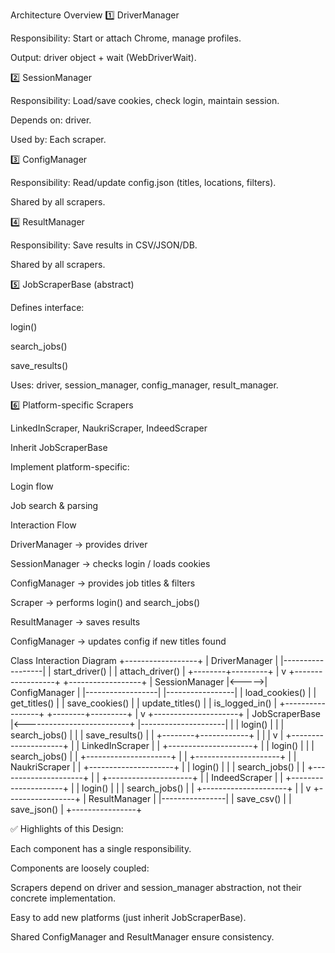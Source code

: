 Architecture Overview
1️⃣ DriverManager

Responsibility: Start or attach Chrome, manage profiles.

Output: driver object + wait (WebDriverWait).

2️⃣ SessionManager

Responsibility: Load/save cookies, check login, maintain session.

Depends on: driver.

Used by: Each scraper.

3️⃣ ConfigManager

Responsibility: Read/update config.json (titles, locations, filters).

Shared by all scrapers.

4️⃣ ResultManager

Responsibility: Save results in CSV/JSON/DB.

Shared by all scrapers.

5️⃣ JobScraperBase (abstract)

Defines interface:

login()

search_jobs()

save_results()

Uses: driver, session_manager, config_manager, result_manager.

6️⃣ Platform-specific Scrapers

LinkedInScraper, NaukriScraper, IndeedScraper

Inherit JobScraperBase

Implement platform-specific:

Login flow

Job search & parsing

Interaction Flow

DriverManager → provides driver

SessionManager → checks login / loads cookies

ConfigManager → provides job titles & filters

Scraper → performs login() and search_jobs()

ResultManager → saves results

ConfigManager → updates config if new titles found

Class Interaction Diagram
+------------------+
|   DriverManager  |
|------------------|
| start_driver()   |
| attach_driver()  |
+--------+---------+
         |
         v
+------------------+       +------------------+
|  SessionManager  |<----->|  ConfigManager   |
|------------------|       |-----------------|
| load_cookies()   |       | get_titles()    |
| save_cookies()   |       | update_titles() |
| is_logged_in()   |       +-----------------+
+--------+---------+
         |
         v
+---------------------+
|  JobScraperBase     |<--------------------------+
|---------------------|                           |
| login()             |                           |
| search_jobs()       |                           |
| save_results()      |                           |
+--------+------------+                           |
         |                                        |
         v                                        |
+---------------------+                           |
| LinkedInScraper     |                           |
+---------------------+                           |
| login()             |                           |
| search_jobs()       |                           |
+---------------------+                           |
                                                  |
+---------------------+                           |
| NaukriScraper       |                           |
+---------------------+                           |
| login()             |                           |
| search_jobs()       |                           |
+---------------------+                           |
                                                  |
+---------------------+                           |
| IndeedScraper       |                           |
+---------------------+                           |
| login()             |                           |
| search_jobs()       |                           |
+---------------------+                           |
                                                  |
                                                  v
                                        +-----------------+
                                        | ResultManager   |
                                        |----------------|
                                        | save_csv()     |
                                        | save_json()    |
                                        +----------------+


✅ Highlights of this Design:

Each component has a single responsibility.

Components are loosely coupled:

Scrapers depend on driver and session_manager abstraction, not their concrete implementation.

Easy to add new platforms (just inherit JobScraperBase).

Shared ConfigManager and ResultManager ensure consistency.